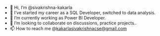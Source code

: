 - 👋 Hi, I’m @sivakrishna-kakarla
- 👀 I’ve started my career as a SQL Developer, switched to data analysis.
- 🌱 I’m currently working as Power BI Developer.
- 💞️ I’m looking to collaborate on discussions, practice projects..
- 📫 How to reach me @kakarlasivakrishnacse@gmail.com

<!---
sivakrishna-kakarla/sivakrishna-kakarla is a ✨ special ✨ repository because its `README.md` (this file) appears on your GitHub profile.
You can click the Preview link to take a look at your changes.
--->
